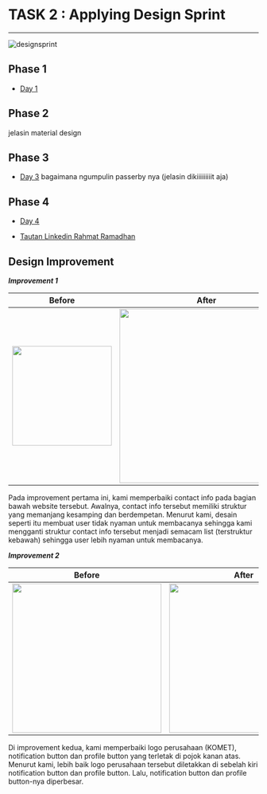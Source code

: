 # TASK 2 : Applying Design Sprint
-----
![designsprint](https://user-images.githubusercontent.com/71898654/95820107-b380b200-0d51-11eb-81b0-b18fc98777cc.jpeg)

## Phase 1
* [Day 1](https://www.youtube.com/watch?v=btmB-ScKcv0)

## Phase 2
jelasin material design

## Phase 3
* [Day 3](https://www.youtube.com/watch?v=nfJ_GDCbELM&t=113s)
bagaimana ngumpulin passerby nya (jelasin dikiiiiiiiiit aja)

## Phase 4
* [Day 4](https://www.youtube.com/watch?v=rG2fqIo_UoI&t=31s)


* [Tautan Linkedin Rahmat Ramadhan](https://www.linkedin.com/in/rahmatrmdn/)


<h2>Design Improvement</h2>


<p> 

***Improvement 1***

**Before** | **After**
---------- | ---------
<img height=200 src="./Improve/Before.png">|<img height=350 src="./Improve/After.png">

Pada improvement pertama ini, kami memperbaiki contact info pada bagian bawah website tersebut. Awalnya, contact info tersebut memiliki struktur yang memanjang kesamping dan berdempetan. Menurut kami, desain seperti itu membuat user tidak nyaman untuk membacanya sehingga kami mengganti struktur contact info tersebut menjadi semacam list (terstruktur kebawah) sehingga user lebih nyaman untuk membacanya.

***Improvement 2***


**Before** | **After**
---------- | ---------
<img height=300 src="./Improve/Before(2).png">|<img height=300 src="./Improve/After(2).png">

Di improvement kedua, kami memperbaiki logo perusahaan (KOMET), notification button dan profile button yang terletak di pojok kanan atas. Menurut kami, lebih baik logo perusahaan tersebut diletakkan di sebelah kiri notification button dan profile button. Lalu, notification button dan profile button-nya diperbesar. 
</p>
